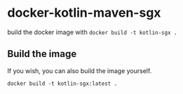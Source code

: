 # docker-kotlin-maven-sgx

build the docker image with `docker build -t kotlin-sgx .`


<!-- BUILD THE IMAGE -->
## Build the image
If you wish, you can also build the image yourself.

```console
docker build -t kotlin-sgx:latest .
```